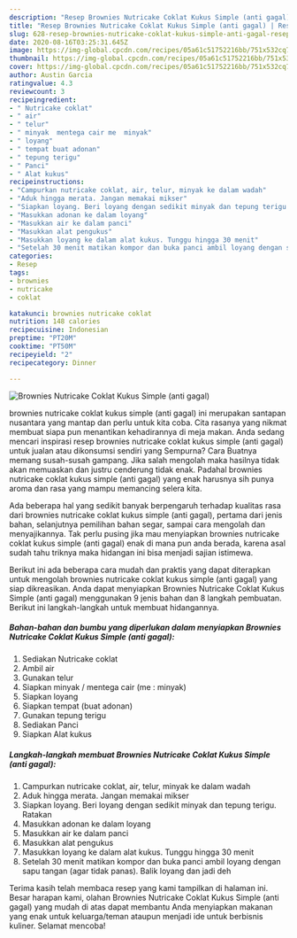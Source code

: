 ```yaml
---
description: "Resep Brownies Nutricake Coklat Kukus Simple (anti gagal) | Resep Bumbu Brownies Nutricake Coklat Kukus Simple (anti gagal) Yang Sedap"
title: "Resep Brownies Nutricake Coklat Kukus Simple (anti gagal) | Resep Bumbu Brownies Nutricake Coklat Kukus Simple (anti gagal) Yang Sedap"
slug: 628-resep-brownies-nutricake-coklat-kukus-simple-anti-gagal-resep-bumbu-brownies-nutricake-coklat-kukus-simple-anti-gagal-yang-sedap
date: 2020-08-16T03:25:31.645Z
image: https://img-global.cpcdn.com/recipes/05a61c51752216bb/751x532cq70/brownies-nutricake-coklat-kukus-simple-anti-gagal-foto-resep-utama.jpg
thumbnail: https://img-global.cpcdn.com/recipes/05a61c51752216bb/751x532cq70/brownies-nutricake-coklat-kukus-simple-anti-gagal-foto-resep-utama.jpg
cover: https://img-global.cpcdn.com/recipes/05a61c51752216bb/751x532cq70/brownies-nutricake-coklat-kukus-simple-anti-gagal-foto-resep-utama.jpg
author: Austin Garcia
ratingvalue: 4.3
reviewcount: 3
recipeingredient:
- " Nutricake coklat"
- " air"
- " telur"
- " minyak  mentega cair me  minyak"
- " loyang"
- " tempat buat adonan"
- " tepung terigu"
- " Panci"
- " Alat kukus"
recipeinstructions:
- "Campurkan nutricake coklat, air, telur, minyak ke dalam wadah"
- "Aduk hingga merata. Jangan memakai mikser"
- "Siapkan loyang. Beri loyang dengan sedikit minyak dan tepung terigu. Ratakan"
- "Masukkan adonan ke dalam loyang"
- "Masukkan air ke dalam panci"
- "Masukkan alat pengukus"
- "Masukkan loyang ke dalam alat kukus. Tunggu hingga 30 menit"
- "Setelah 30 menit matikan kompor dan buka panci ambil loyang dengan sapu tangan (agar tidak panas). Balik loyang dan jadi deh"
categories:
- Resep
tags:
- brownies
- nutricake
- coklat

katakunci: brownies nutricake coklat 
nutrition: 148 calories
recipecuisine: Indonesian
preptime: "PT20M"
cooktime: "PT50M"
recipeyield: "2"
recipecategory: Dinner

---
```



![Brownies Nutricake Coklat Kukus Simple (anti gagal)](https://img-global.cpcdn.com/recipes/05a61c51752216bb/751x532cq70/brownies-nutricake-coklat-kukus-simple-anti-gagal-foto-resep-utama.jpg)


brownies nutricake coklat kukus simple (anti gagal) ini merupakan santapan nusantara yang mantap dan perlu untuk kita coba. Cita rasanya yang nikmat membuat siapa pun menantikan kehadirannya di meja makan.
Anda sedang mencari inspirasi resep brownies nutricake coklat kukus simple (anti gagal) untuk jualan atau dikonsumsi sendiri yang Sempurna? Cara Buatnya memang susah-susah gampang. Jika salah mengolah maka hasilnya tidak akan memuaskan dan justru cenderung tidak enak. Padahal brownies nutricake coklat kukus simple (anti gagal) yang enak harusnya sih punya aroma dan rasa yang mampu memancing selera kita.

Ada beberapa hal yang sedikit banyak berpengaruh terhadap kualitas rasa dari brownies nutricake coklat kukus simple (anti gagal), pertama dari jenis bahan, selanjutnya pemilihan bahan segar, sampai cara mengolah dan menyajikannya. Tak perlu pusing jika mau menyiapkan brownies nutricake coklat kukus simple (anti gagal) enak di mana pun anda berada, karena asal sudah tahu triknya maka hidangan ini bisa menjadi sajian istimewa.




Berikut ini ada beberapa cara mudah dan praktis yang dapat diterapkan untuk mengolah brownies nutricake coklat kukus simple (anti gagal) yang siap dikreasikan. Anda dapat menyiapkan Brownies Nutricake Coklat Kukus Simple (anti gagal) menggunakan 9 jenis bahan dan 8 langkah pembuatan. Berikut ini langkah-langkah untuk membuat hidangannya.

<!--inarticleads1-->

##### Bahan-bahan dan bumbu yang diperlukan dalam menyiapkan Brownies Nutricake Coklat Kukus Simple (anti gagal):

1. Sediakan  Nutricake coklat
1. Ambil  air
1. Gunakan  telur
1. Siapkan  minyak / mentega cair (me : minyak)
1. Siapkan  loyang
1. Siapkan  tempat (buat adonan)
1. Gunakan  tepung terigu
1. Sediakan  Panci
1. Siapkan  Alat kukus




<!--inarticleads2-->

##### Langkah-langkah membuat Brownies Nutricake Coklat Kukus Simple (anti gagal):

1. Campurkan nutricake coklat, air, telur, minyak ke dalam wadah
1. Aduk hingga merata. Jangan memakai mikser
1. Siapkan loyang. Beri loyang dengan sedikit minyak dan tepung terigu. Ratakan
1. Masukkan adonan ke dalam loyang
1. Masukkan air ke dalam panci
1. Masukkan alat pengukus
1. Masukkan loyang ke dalam alat kukus. Tunggu hingga 30 menit
1. Setelah 30 menit matikan kompor dan buka panci ambil loyang dengan sapu tangan (agar tidak panas). Balik loyang dan jadi deh




Terima kasih telah membaca resep yang kami tampilkan di halaman ini. Besar harapan kami, olahan Brownies Nutricake Coklat Kukus Simple (anti gagal) yang mudah di atas dapat membantu Anda menyiapkan makanan yang enak untuk keluarga/teman ataupun menjadi ide untuk berbisnis kuliner. Selamat mencoba!

